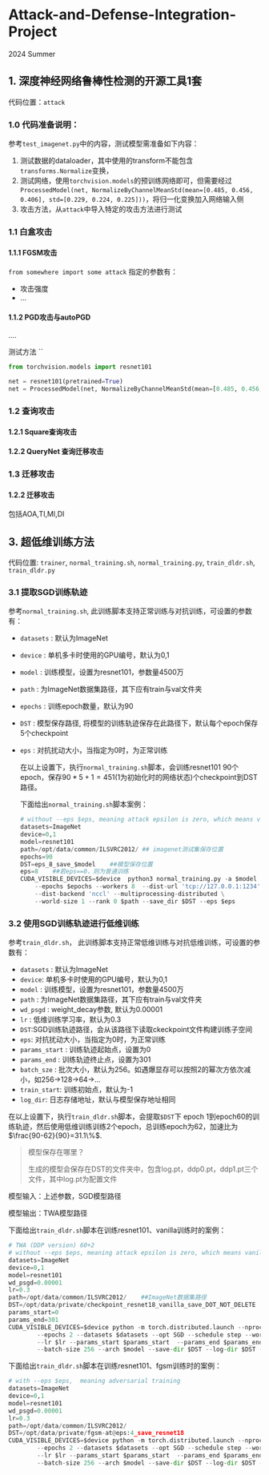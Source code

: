 # Attack-and-Defense-Integration-Project
2024 Summer

## 1. 深度神经网络鲁棒性检测的开源工具1套

代码位置：``attack``

### 1.0 代码准备说明：
参考``test_imagenet.py``中的内容，测试模型需准备如下内容：

1. 测试数据的dataloader，其中使用的transform不能包含``transforms.Normalize``变换，
2. 测试网络，使用``torchvision.models``的预训练网络即可，但需要经过``ProcessedModel(net, NormalizeByChannelMeanStd(mean=[0.485, 0.456, 0.406], std=[0.229, 0.224, 0.225]))``，将归一化变换加入网络输入侧
3. 攻击方法，从``attack``中导入特定的攻击方法进行测试

### 1.1 白盒攻击

#### 1.1.1 FGSM攻击
``from somewhere import some attack``
指定的参数有：
- 攻击强度 
- …

#### 1.1.2 PGD攻击与autoPGD
….

测试方法
``
``` python
from torchvision.models import resnet101

net = resnet101(pretrained=True)
net = ProcessedModel(net, NormalizeByChannelMeanStd(mean=[0.485, 0.456, 0.406], std=[0.229, 0.224, 0.225]))

```

### 1.2 查询攻击
#### 1.2.1 Square查询攻击

#### 1.2.2 QueryNet 查询迁移攻击

### 1.3 迁移攻击

#### 1.2.2 迁移攻击
包括AOA,TI,MI,DI






## 3. 超低维训练方法

代码位置: ``trainer``, ``normal_training.sh``, ``normal_training.py``, ``train_dldr.sh``, ``train_dldr.py``

### 3.1 提取SGD训练轨迹

参考``normal_training.sh``, 此训练脚本支持正常训练与对抗训练，可设置的参数有：

- ``datasets`` : 默认为ImageNet

- ``device`` : 单机多卡时使用的GPU编号，默认为0,1

- ``model`` : 训练模型，设置为resnet101，参数量4500万

- ``path`` : 为ImageNet数据集路径，其下应有train与val文件夹

- ``epochs`` : 训练epoch数量，默认为90

- ``DST`` : 模型保存路径, 将模型的训练轨迹保存在此路径下，默认每个epoch保存5个checkpoint

- ``eps`` :  对抗扰动大小，当指定为0时，为正常训练

  在以上设置下，执行``normal_training.sh``脚本，会训练resnet101 90个epoch，保存$90*5+1=451$(1为初始化时的网络状态)个checkpoint到DST路径。
  
  
  
  下面给出``normal_training.sh``脚本案例：
  
  ````python
  # without --eps $eps, meaning attack epsilon is zero, which means vanilla training
  datasets=ImageNet
  device=0,1
  model=resnet101
  path=/opt/data/common/ILSVRC2012/ ## imagenet测试集保存位置
  epochs=90
  DST=eps_8_save_$model    ##模型保存位置
  eps=8    ##若eps==0，则为普通训练
  CUDA_VISIBLE_DEVICES=$device  python3 normal_training.py -a $model \
      --epochs $epochs --workers 8  --dist-url 'tcp://127.0.0.1:1234' \
      --dist-backend 'nccl' --multiprocessing-distributed \
      --world-size 1 --rank 0 $path --save_dir $DST --eps $eps
  ````

### 3.2 使用SGD训练轨迹进行低维训练

参考``train_dldr.sh``， 此训练脚本支持正常低维训练与对抗低维训练，可设置的参数有：

- ``datasets`` : 默认为ImageNet
- ``device``:  单机多卡时使用的GPU编号，默认为0,1
- ``model`` : 训练模型，设置为resnet101，参数量4500万
- ``path`` : 为ImageNet数据集路径，其下应有train与val文件夹
- ``wd_psgd`` :  weight_decay参数, 默认为0.00001
- ``lr`` : 低维训练学习率，默认为0.3
- ``DST``:SGD训练轨迹路径，会从该路径下读取ckeckpoint文件构建训练子空间
- ``eps``: 对抗扰动大小，当指定为0时，为正常训练
- ``params_start`` : 训练轨迹起始点，设置为0
- ``params_end`` : 训练轨迹终止点，设置为301
-  ``batch_sze`` : 批次大小，默认为256。如遇爆显存可以按照2的幂次方依次减小，如256->128->64->...
- ``train_start``: 训练初始点，默认为-1
- ``log_dir``: 日志存储地址，默认与模型保存地址相同

在以上设置下，执行``train_dldr.sh``脚本，会提取``$DST``下 epoch 1到epoch60的训练轨迹，然后使用低维训练训练2个epoch，总训练epoch为62，加速比为$\frac{90-62}{90}=31.1\%$. 

> 模型保存在哪里？
>
> 生成的模型会保存在DST的文件夹中，包含log.pt，ddp0.pt，ddp1.pt三个文件，其中log.pt为配置文件

模型输入：上述参数，SGD模型路径

模型输出：TWA模型路径



下面给出``train_dldr.sh``脚本在训练resnet101、vanilla训练时的案例：

````python
# TWA (DDP version) 60+2
# without --eps $eps, meaning attack epsilon is zero, which means vanilla training
datasets=ImageNet
device=0,1
model=resnet101
wd_psgd=0.00001
lr=0.3
path=/opt/data/common/ILSVRC2012/    ##ImageNet数据集路径
DST=/opt/data/private/checkpoint_resnet18_vanilla_save_DOT_NOT_DELETE    ##resnet101普通训练的路径点
params_start=0
params_end=301
CUDA_VISIBLE_DEVICES=$device python -m torch.distributed.launch --nproc_per_node 2 train_dldr.py \
        --epochs 2 --datasets $datasets --opt SGD --schedule step --worker 8 \
        --lr $lr --params_start $params_start  --params_end $params_end  --train_start -1 --wd $wd_psgd \
        --batch-size 256 --arch $model --save-dir $DST --log-dir $DST --eps 0
````



下面给出``train_dldr.sh``脚本在训练resnet101、fgsm训练时的案例：

````python
# with --eps $eps,  meaning adversarial training
datasets=ImageNet
device=0,1
model=resnet101
wd_psgd=0.00001
lr=0.3
path=/opt/data/common/ILSVRC2012/
DST=/opt/data/private/fgsm-at@eps:4_save_resnet18
CUDA_VISIBLE_DEVICES=$device python -m torch.distributed.launch --nproc_per_node 2 train_dldr.py \
        --epochs 2 --datasets $datasets --opt SGD --schedule step --worker 8 \
        --lr $lr --params_start $params_start  --params_end $params_end   --train_start -1 --wd $wd_psgd \
        --batch-size 256 --arch $model --save-dir $DST --log-dir $DST --eps 4
````

